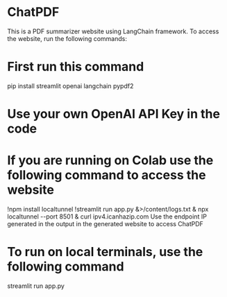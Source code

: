 # ChatPDF

This is a PDF summarizer website using LangChain framework. 
To access the website, run the following commands:

# First run this command
pip install streamlit openai langchain pypdf2

# Use your own OpenAI API Key in the code 

# If you are running on Colab use the following command to access the website
!npm install localtunnel
!streamlit run app.py &>/content/logs.txt & npx localtunnel --port 8501 & curl ipv4.icanhazip.com
Use the endpoint IP generated in the output in the generated website to access ChatPDF 

# To run on local terminals, use the following command
streamlit run app.py
